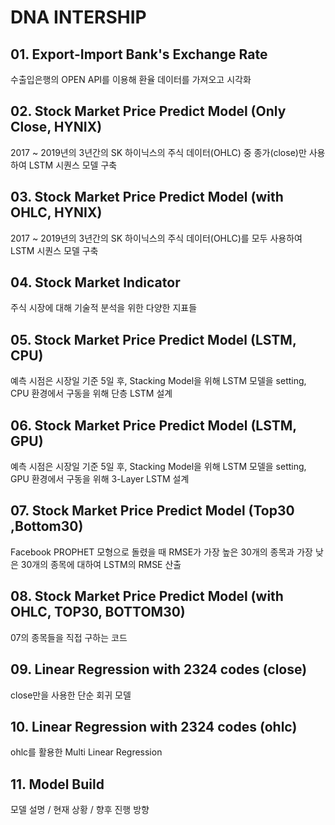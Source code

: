 # DNA INTERSHIP

## 01. Export-Import Bank's Exchange Rate

수출입은행의 OPEN API를 이용해 환율 데이터를 가져오고 시각화

## 02. Stock Market Price Predict Model (Only Close, HYNIX)

2017 ~ 2019년의 3년간의 SK 하이닉스의 주식 데이터(OHLC) 중 종가(close)만 사용하여 LSTM 시퀀스 모델 구축

## 03. Stock Market Price Predict Model (with OHLC, HYNIX)

2017 ~ 2019년의 3년간의 SK 하이닉스의 주식 데이터(OHLC)를 모두 사용하여 LSTM 시퀀스 모델 구축

## 04. Stock Market Indicator

주식 시장에 대해 기술적 분석을 위한 다양한 지표들

## 05. Stock Market Price Predict Model (LSTM, CPU)

예측 시점은 시장일 기준 5일 후, Stacking Model을 위해 LSTM 모델을 setting, CPU 환경에서 구동을 위해 단층 LSTM 설계

## 06. Stock Market Price Predict Model (LSTM, GPU)

예측 시점은 시장일 기준 5일 후, Stacking Model을 위해 LSTM 모델을 setting, GPU 환경에서 구동을 위해 3-Layer LSTM 설계

## 07. Stock Market Price Predict Model (Top30 ,Bottom30)

Facebook PROPHET 모형으로 돌렸을 때 RMSE가 가장 높은 30개의 종목과 가장 낮은 30개의 종목에 대하여 LSTM의 RMSE 산출

## 08. Stock Market Price Predict Model (with OHLC, TOP30, BOTTOM30)

07의 종목들을 직접 구하는 코드

## 09. Linear Regression with 2324 codes (close)

close만을 사용한 단순 회귀 모델

## 10. Linear Regression with 2324 codes (ohlc)

ohlc를 활용한 Multi Linear Regression

## 11. Model Build

모델 설명 / 현재 상황 / 향후 진행 방향
